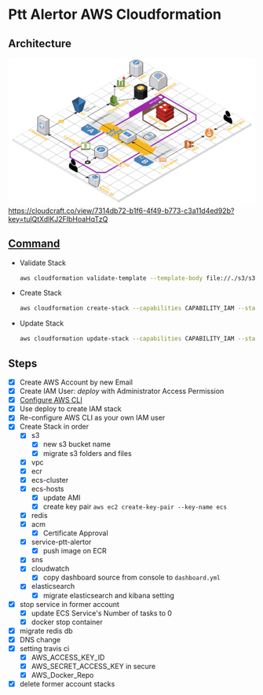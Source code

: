 # Ptt Alertor AWS Cloudformation

## Architecture

![architecture](ptt_alertor_architecture.png)
<https://cloudcraft.co/view/7314db72-b1f6-4f49-b773-c3a11d4ed92b?key=tulQtXdlKJ2FIbHoaHqTzQ>

## [Command](http://docs.aws.amazon.com/cli/latest/reference/cloudformation/index.html#cli-aws-cloudformation)

* Validate Stack

  ```bash
  aws cloudformation validate-template --template-body file://./s3/s3.json
  ```

* Create Stack

  ```bash
  aws cloudformation create-stack --capabilities CAPABILITY_IAM --stack-name Production-S3 --template-body file://./s3/s3.json
  ```

* Update Stack

  ```bash
  aws cloudformation update-stack --capabilities CAPABILITY_IAM --stack-name Production-S3 --template-body file://./s3/s3.json
  ```

## Steps

* [x] Create AWS Account by new Email
* [x] Create IAM User: *deploy* with Administrator Access Permission
* [x] [Configure AWS CLI](https://docs.aws.amazon.com/en_us/cli/latest/userguide/cli-chap-getting-started.html)
* [x] Use deploy to create IAM stack
* [x] Re-configure AWS CLI as your own IAM user
* [x] Create Stack in order
  * [x] s3
    * [x] new s3 bucket name
    * [x] migrate s3 folders and files
  * [x] vpc
  * [x] ecr
  * [x] ecs-cluster
  * [x] ecs-hosts
    * [x] update AMI
    * [x] create key pair `aws ec2 create-key-pair --key-name ecs`
  * [x] redis
  * [x] acm
    * [x] Certificate Approval
  * [x] service-ptt-alertor
    * [x] push image on ECR
  * [x] sns
  * [x] cloudwatch
    * [x] copy dashboard source from console to `dashboard.yml`
  * [x] elasticsearch
    * [x] migrate elasticsearch and kibana setting
* [x] stop service in former account
  * [x] update ECS Service's Number of tasks to 0
  * [x] docker stop container
* [x] migrate redis db
* [x] DNS change
* [x] setting travis ci
  * [x] AWS_ACCESS_KEY_ID
  * [x] AWS_SECRET_ACCESS_KEY in secure
  * [x] AWS_Docker_Repo
* [x] delete former account stacks